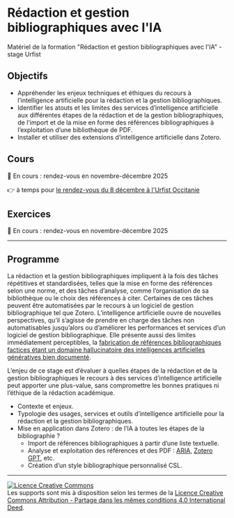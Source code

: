 # Rédaction et gestion bibliographiques avec l'IA

Matériel de la formation "Rédaction et gestion bibliographiques avec l'IA" - stage Urfist 

## Objectifs

* Appréhender les enjeux techniques et éthiques du recours à l’intelligence artificielle pour la rédaction et la gestion bibliographiques.
* Identifier les atouts et les limites des services d’intelligence artificielle aux différentes étapes de la rédaction et de la gestion bibliographiques, de l’import et de la mise en forme des références bibliographiques à l’exploitation d’une bibliothèque de PDF.
* Installer et utiliser des extensions d’intelligence artificielle dans Zotero.

## Cours

:construction: En cours : rendez-vous en novembre-décembre 2025 

👉 à temps pour [le rendez-vous du 8 décembre à l'Urfist Occitanie](https://sygefor.reseau-urfist.fr/#/training/11238/14054?from=true)

## Exercices

:construction: En cours : rendez-vous en novembre-décembre 2025

***
## Programme

La rédaction et la gestion bibliographiques impliquent à la fois des tâches répétitives et standardisées, telles que la mise en forme des références selon une norme, et des tâches d’analyse, comme l’organisation de sa bibliothèque ou le choix des références à citer. Certaines de ces tâches peuvent être automatisées par le recours à un logiciel de gestion bibliographique tel que Zotero. L’intelligence artificielle ouvre de nouvelles perspectives, qu’il s’agisse de prendre en charge des tâches non automatisables jusqu’alors ou d’améliorer les performances et services d’un logiciel de gestion bibliographique. Elle présente aussi des limites immédiatement perceptibles, la [fabrication de références bibliographiques factices étant un domaine hallucinatoire des intelligences artificielles génératives bien documenté](https://doi.org/10.1038/s41598-023-41032-5).

L’enjeu de ce stage est d’évaluer à quelles étapes de la rédaction et de la gestion bibliographiques le recours à des services d’intelligence artificielle peut apporter une plus-value, sans compromettre les bonnes pratiques ni l’éthique de la rédaction académique.

* Contexte et enjeux. 
* Typologie des usages, services et outils d’intelligence artificielle pour la rédaction et la gestion bibliographiques.
* Mise en application dans Zotero : de l’IA à toutes les étapes de la bibliographie ?
  * Import de références bibliographiques à partir d’une liste textuelle.
  * Analyse et exploitation des références et des PDF : [ARIA](https://github.com/lifan0127/ai-research-assistant/), [Zotero GPT](https://github.com/MuiseDestiny/zotero-gpt), etc.
  * Création d’un style bibliographique personnalisé CSL.
      
***

<a rel="license" href="https://creativecommons.org/licenses/by-sa/4.0/deed.en"><img alt="Licence Creative Commons" style="border-width:0" src="https://i.creativecommons.org/l/by-sa/3.0/fr/88x31.png" /></a><br />Les supports sont mis à disposition selon les termes de la <a rel="license" href="https://creativecommons.org/licenses/by-sa/4.0/deed.en">Licence Creative Commons Attribution - Partage dans les mêmes conditions 4.0 International Deed</a>.

